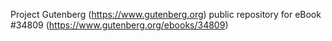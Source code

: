Project Gutenberg (https://www.gutenberg.org) public repository for eBook #34809 (https://www.gutenberg.org/ebooks/34809)
